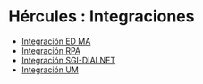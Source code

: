 # Hércules : Integraciones



* [Integración ED MA](/hercules/sgi-sistema-de-gestion-de-investigacion/integraciones/integracion-ed-ma.md "/hercules/sgi-sistema-de-gestion-de-investigacion/integraciones/integracion-ed-ma.md")
* [Integración RPA](/hercules/sgi-sistema-de-gestion-de-investigacion/integraciones/integracion-rpa.md "/hercules/sgi-sistema-de-gestion-de-investigacion/integraciones/integracion-rpa.md")
* [Integración SGI\-DIALNET](/hercules/sgi-sistema-de-gestion-de-investigacion/integraciones/integracion-sgi-dialnet.md "/hercules/sgi-sistema-de-gestion-de-investigacion/integraciones/integracion-sgi-dialnet.md")
* [Integración UM](/hercules/sgi-sistema-de-gestion-de-investigacion/integraciones/integracion-um.md "/hercules/sgi-sistema-de-gestion-de-investigacion/integraciones/integracion-um.md")




